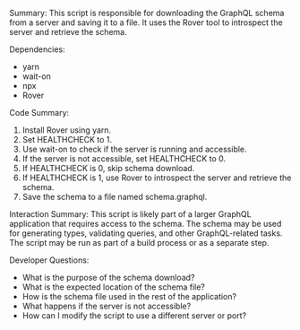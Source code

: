 Summary:
This script is responsible for downloading the GraphQL schema from a server and saving it to a file. It uses the Rover tool to introspect the server and retrieve the schema.

Dependencies:
- yarn
- wait-on
- npx
- Rover

Code Summary:
1. Install Rover using yarn.
2. Set HEALTHCHECK to 1.
3. Use wait-on to check if the server is running and accessible.
4. If the server is not accessible, set HEALTHCHECK to 0.
5. If HEALTHCHECK is 0, skip schema download.
6. If HEALTHCHECK is 1, use Rover to introspect the server and retrieve the schema.
7. Save the schema to a file named schema.graphql.

Interaction Summary:
This script is likely part of a larger GraphQL application that requires access to the schema. The schema may be used for generating types, validating queries, and other GraphQL-related tasks. The script may be run as part of a build process or as a separate step.

Developer Questions:
- What is the purpose of the schema download?
- What is the expected location of the schema file?
- How is the schema file used in the rest of the application?
- What happens if the server is not accessible?
- How can I modify the script to use a different server or port?